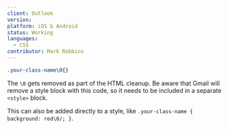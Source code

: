 ```yaml
---
client: Outlook
version:
platform: iOS & Android
status: Working
languages:
  - CSS
contributor: Mark Robbins
---
```


```css
.your-class-name\0{}
```

The `\0` gets removed as part of the HTML cleanup. Be aware that Gmail will remove a style block with this code, so it needs to be included in a separate `<style>` block.

This can also be added directly to a style, like `.your-class-name { background: red\0/; }`.
